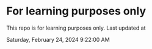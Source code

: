 # For learning purposes only
This repo is for learning purposes only.
Last updated at

Saturday, February 24, 2024 9:22:00 AM

